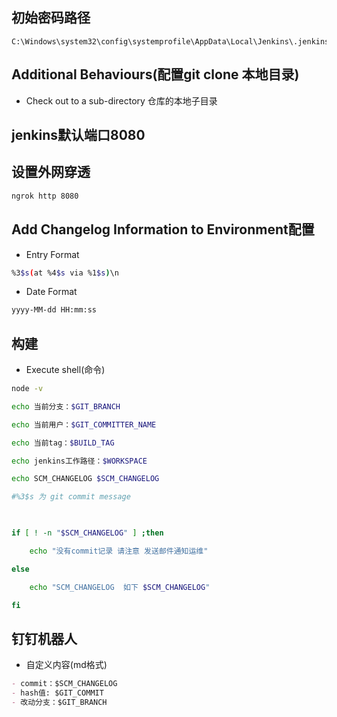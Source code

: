 ## 初始密码路径

```ssh
C:\Windows\system32\config\systemprofile\AppData\Local\Jenkins\.jenkins\secrets\initialAdminPassword
```

## Additional Behaviours(配置git clone 本地目录)

- Check out to a sub-directory
仓库的本地子目录

## jenkins默认端口8080

## 设置外网穿透

```sh
ngrok http 8080
```

## Add Changelog Information to Environment配置

- Entry Format

```sh
%3$s(at %4$s via %1$s)\n
```

- Date Format

```sh
yyyy-MM-dd HH:mm:ss
```

## 构建

- Execute shell(命令)

```sh
node -v

echo 当前分支：$GIT_BRANCH

echo 当前用户：$GIT_COMMITTER_NAME

echo 当前tag：$BUILD_TAG

echo jenkins工作路径：$WORKSPACE

echo SCM_CHANGELOG $SCM_CHANGELOG

#%3$s 为 git commit message

 

if [ ! -n "$SCM_CHANGELOG" ] ;then

    echo "没有commit记录 请注意 发送邮件通知运维"

else

    echo "SCM_CHANGELOG  如下 $SCM_CHANGELOG"

fi
```

## 钉钉机器人

- 自定义内容(md格式)

```md
- commit：$SCM_CHANGELOG  
- hash值: $GIT_COMMIT  
- 改动分支：$GIT_BRANCH
```